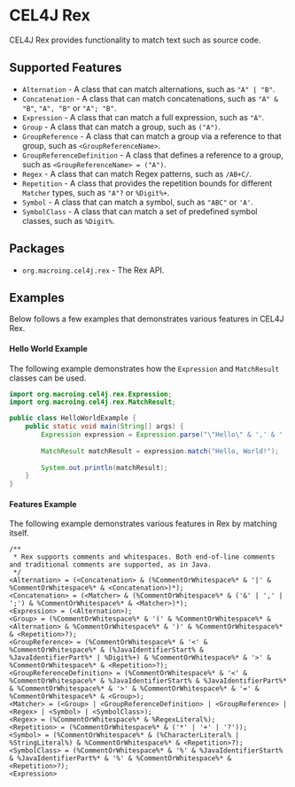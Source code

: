 CEL4J Rex
=========
CEL4J Rex provides functionality to match text such as source code.

Supported Features
------------------
* `Alternation` - A class that can match alternations, such as `"A" | "B"`.
* `Concatenation` - A class that can match concatenations, such as `"A" & "B"`, `"A", "B"` or `"A"; "B"`.
* `Expression` - A class that can match a full expression, such as `"A"`.
* `Group` - A class that can match a group, such as `("A")`.
* `GroupReference` - A class that can match a group via a reference to that group, such as `<GroupReferenceName>`.
* `GroupReferenceDefinition` - A class that defines a reference to a group, such as `<GroupReferenceName> = ("A")`.
* `Regex` - A class that can match Regex patterns, such as `/AB+C/`.
* `Repetition` - A class that provides the repetition bounds for different `Matcher` types, such as `"A"?` or `%Digit%+`.
* `Symbol` - A class that can match a symbol, such as `"ABC"` or `'A'`.
* `SymbolClass` - A class that can match a set of predefined symbol classes, such as `%Digit%`.

Packages
--------
* `org.macroing.cel4j.rex` - The Rex API.

Examples
--------
Below follows a few examples that demonstrates various features in CEL4J Rex.

#### Hello World Example
The following example demonstrates how the `Expression` and `MatchResult` classes can be used.

```java
import org.macroing.cel4j.rex.Expression;
import org.macroing.cel4j.rex.MatchResult;

public class HelloWorldExample {
    public static void main(String[] args) {
        Expression expression = Expression.parse("\"Hello\" & ',' & ' ' & \"World\" & '!'");
        
        MatchResult matchResult = expression.match("Hello, World!");
        
        System.out.println(matchResult);
    }
}
```

#### Features Example
The following example demonstrates various features in Rex by matching itself.

```
/**
 * Rex supports comments and whitespaces. Both end-of-line comments and traditional comments are supported, as in Java.
 */
<Alternation> = (<Concatenation> & (%CommentOrWhitespace%* & '|' & %CommentOrWhitespace%* & <Concatenation>)*);
<Concatenation> = (<Matcher> & (%CommentOrWhitespace%* & ('&' | ',' | ';') & %CommentOrWhitespace%* & <Matcher>)*);
<Expression> = (<Alternation>);
<Group> = (%CommentOrWhitespace%* & '(' & %CommentOrWhitespace%* & <Alternation> & %CommentOrWhitespace%* & ')' & %CommentOrWhitespace%* & <Repetition>?);
<GroupReference> = (%CommentOrWhitespace%* & '<' & %CommentOrWhitespace%* & (%JavaIdentifierStart% & %JavaIdentifierPart%* | %Digit%+) & %CommentOrWhitespace%* & '>' & %CommentOrWhitespace%* & <Repetition>?);
<GroupReferenceDefinition> = (%CommentOrWhitespace%* & '<' & %CommentOrWhitespace%* & %JavaIdentifierStart% & %JavaIdentifierPart%* & %CommentOrWhitespace%* & '>' & %CommentOrWhitespace%* & '=' & %CommentOrWhitespace%* & <Group>);
<Matcher> = (<Group> | <GroupReferenceDefinition> | <GroupReference> | <Regex> | <Symbol> | <SymbolClass>);
<Regex> = (%CommentOrWhitespace%* & %RegexLiteral%);
<Repetition> = (%CommentOrWhitespace%* & ('*' | '+' | '?'));
<Symbol> = (%CommentOrWhitespace%* & (%CharacterLiteral% | %StringLiteral%) & %CommentOrWhitespace%* & <Repetition>?);
<SymbolClass> = (%CommentOrWhitespace%* & '%' & %JavaIdentifierStart% & %JavaIdentifierPart%* & '%' & %CommentOrWhitespace%* & <Repetition>?);
<Expression>
```
